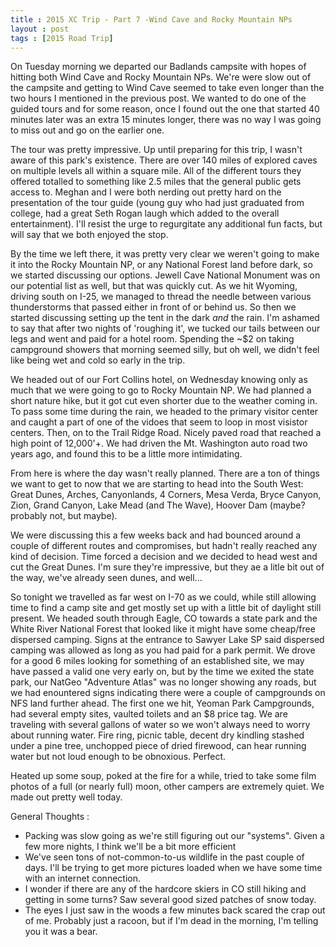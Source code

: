 ```yaml
---
title : 2015 XC Trip - Part 7 -Wind Cave and Rocky Mountain NPs
layout : post
tags : [2015 Road Trip]
---
```


On Tuesday morning we departed our Badlands campsite with hopes of hitting both Wind Cave and Rocky Mountain NPs.  We\'re were slow out of the campsite and getting to Wind Cave seemed to take even longer than the two hours I mentioned in the previous post. We wanted to do one of the guided tours and for some reason, once I found out the one that started 40 minutes later was an extra 15 minutes longer, there was no way I was going to miss out and go on the earlier one. 

The tour was pretty impressive.  Up until preparing for this trip, I wasn\'t aware of this park\'s existence.  There are over 140 miles of explored caves on multiple levels all within a square mile.  All of the different tours they offered totalled to something like 2.5 miles that the general public gets access to.  Meghan and I were both nerding out pretty hard on the presentation of the tour guide (young guy who had just graduated from college, had a great Seth Rogan laugh which added to the overall entertainment).  I\'ll resist the urge to regurgitate any additional fun facts, but will say that we both enjoyed the stop.

By the time we left there, it was pretty very clear we weren't going to make it into the Rocky Mountain NP, or any National Forest land before dark, so we started discussing our options.  Jewell Cave National Monument was on our potential list as well, but that was quickly cut.  As we hit Wyoming, driving south on I-25, we managed to thread the needle between various thunderstorms that passed either in front of or behind us.  So then we started discussing setting up the tent in the dark _and_ the rain.  I'm ashamed to say that after two nights of \'roughing it\', we tucked our tails between our legs and went and paid for a hotel room.  Spending the ~$2 on taking campground showers that morning seemed silly, but oh well, we didn't feel like being wet and cold so early in the trip. 

We headed out of our Fort Collins hotel, on Wednesday knowing only as much that we were going to go to Rocky Mountain NP.  We had planned a short nature hike, but it got cut even shorter due to the weather coming in.  To pass some time during the rain, we headed to the primary visitor center and caught a part of one of the vidoes that seem to loop in most visistor centers.  Then, on to the Trail Ridge Road.  Nicely paved road that reached a high point of 12,000'+.  We had driven the Mt. Washington auto road two years ago, and found this to be a little more intimidating.

From here is where the day wasn't really planned.  There are a ton of things we want to get to now that we are starting to head into the South West: Great Dunes, Arches, Canyonlands, 4 Corners, Mesa Verda, Bryce Canyon, Zion, Grand Canyon, Lake Mead (and The Wave), Hoover Dam (maybe? probably not, but maybe).

We were discussing this a few weeks back and had bounced around a couple of different routes and compromises, but hadn't really reached any kind of decision.  Time forced a decision and we decided to head west and cut the Great Dunes.  I\'m sure they\'re impressive, but they ae a litle bit out of the way, we've already seen dunes, and well... 

So tonight we travelled as far west on I-70 as we could, while still allowing time to find a camp site and get mostly set up with a little bit of daylight still present.  We headed south through Eagle, CO towards a state park and the White River National Forest that looked like it might have some cheap/free dispersed camping.  Signs at the entrance to Sawyer Lake SP said dispersed camping was allowed as long as you had paid for a park permit.  We drove for a good 6 miles looking for something of an established site, we may have passed a valid one very early on, but by the time we exited the state park, our NatGeo \"Adventure Atlas\" was no longer showing any roads, but we had enountered signs indicating there were a couple of campgrounds on NFS land further ahead.  The first one we hit, Yeoman Park Campgrounds, had several empty sites, vaulted toilets and an $8 price tag.  We are traveling with several gallons of water so we won\'t always need to worry about running water.  Fire ring, picnic table, decent dry kindling stashed under a pine tree, unchopped piece of dried firewood, can hear running water but not loud enough to be obnoxious.  Perfect.  

Heated up some soup, poked at the fire for a while, tried to take some film photos of a full (or nearly full) moon, other campers are extremely quiet.  We made out pretty well today.  

General Thoughts :

* Packing was slow going as we're still figuring out our \"systems\".  Given a few more nights, I think we'll be a bit more efficient 
* We\'ve seen tons of not-common-to-us wildlife in the past couple of days.  I\'ll be trying to get more pictures loaded when we have some time with an internet connection.
* I wonder if there are any of the hardcore skiers in CO still hiking and getting in some turns?  Saw several good sized patches of snow today.
* The eyes I just saw in the woods a few minutes back scared the crap out of me.  Probably just a racoon, but if I'm dead in the morning, I\'m telling you it was a bear.  
